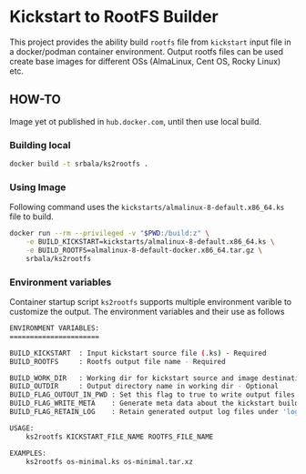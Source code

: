 # Kickstart to RootFS Builder

This project provides the ability build `rootfs` file from `kickstart` input file in a docker/podman container environment. Output rootfs files can be used create base images for different OSs (AlmaLinux, Cent OS, Rocky Linux) etc.

## HOW-TO

Image yet ot published in `hub.docker.com`, until then use local build.

### Building local

```sh
docker build -t srbala/ks2rootfs .
```

### Using Image

Following command uses the `kickstarts/almalinux-8-default.x86_64.ks` file to build.

```sh
docker run --rm --privileged -v "$PWD:/build:z" \
    -e BUILD_KICKSTART=kickstarts/almalinux-8-default.x86_64.ks \
    -e BUILD_ROOTFS=almalinux-8-default-docker.x86_64.tar.gz \
    srbala/ks2rootfs
```

### Environment variables

Container startup script `ks2rootfs` supports multiple environment varible to customize the output. The environment variables and their use as follows

```sh
ENVIRONMENT VARIABLES:
======================

BUILD_KICKSTART  : Input kickstart source file (.ks) - Required
BUILD_ROOTFS     : Rootfs output file name - Required

BUILD_WORK_DIR   : Working dir for kickstart source and image destination (default current directory) - Optional
BUILD_OUTDIR     : Output directory name in working dir - Optional
BUILD_FLAG_OUTOUT_IN_PWD : Set this flag to true to write output files in current working directory. Default value is 'false'. When value is set to 'true', any value passed to 'BUILD_OUTDIR' will be ignored.
BUILD_FLAG_WRITE_META    : Generate meta data about the kickstart build system - Optional
BUILD_FLAG_RETAIN_LOG    : Retain generated output log files under 'logs' output directory - Optional

USAGE:
    ks2rootfs KICKSTART_FILE_NAME ROOTFS_FILE_NAME

EXAMPLES:
    ks2rootfs os-minimal.ks os-minimal.tar.xz
```
